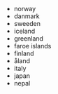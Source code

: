 * norway
* danmark
* sweeden
* iceland
* greenland
* faroe islands
* finland
* åland
* italy
* japan
* nepal
